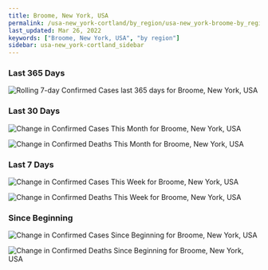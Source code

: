 ```yaml
---
title: Broome, New York, USA
permalink: /usa-new_york-cortland/by_region/usa-new_york-broome-by_region.html
last_updated: Mar 26, 2022
keywords: ["Broome, New York, USA", "by region"]
sidebar: usa-new_york-cortland_sidebar
---
```


<h3>Last 365 Days</h3>

![Rolling 7-day Confirmed Cases last 365 days for Broome, New York, USA](/covid_tracker/images/graphs/usa-new_york-broome-weekly_totals_graph.png)

<h3>Last 30 Days</h3>

![Change in Confirmed Cases This Month for Broome, New York, USA](/covid_tracker/images/graphs/usa-new_york-broome-delta_confirmed-30_days_graph.png)

![Change in Confirmed Deaths This Month for Broome, New York, USA](/covid_tracker/images/graphs/usa-new_york-broome-delta_deaths-30_days_graph.png)

<h3>Last 7 Days</h3>

![Change in Confirmed Cases This Week for Broome, New York, USA](/covid_tracker/images/graphs/usa-new_york-broome-delta_confirmed-7_days_graph.png)

![Change in Confirmed Deaths This Week for Broome, New York, USA](/covid_tracker/images/graphs/usa-new_york-broome-delta_deaths-7_days_graph.png)

<h3>Since Beginning</h3>

![Change in Confirmed Cases Since Beginning for Broome, New York, USA](/covid_tracker/images/graphs/usa-new_york-broome-delta_confirmed-since_beginning_graph.png)

![Change in Confirmed Deaths Since Beginning for Broome, New York, USA](/covid_tracker/images/graphs/usa-new_york-broome-delta_deaths-since_beginning_graph.png)

